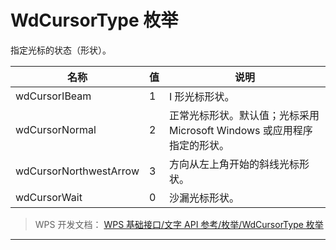 # WdCursorType 枚举

指定光标的状态（形状）。

| 名称                   | 值  | 说明                                                                    |
|------------------------|-----|-------------------------------------------------------------------------|
| wdCursorIBeam          | 1   | I 形光标形状。                                                          |
| wdCursorNormal         | 2   | 正常光标形状。默认值；光标采用 Microsoft Windows 或应用程序指定的形状。 |
| wdCursorNorthwestArrow | 3   | 方向从左上角开始的斜线光标形状。                                        |
| wdCursorWait           | 0   | 沙漏光标形状。                                                          |

> WPS 开发文档： [WPS 基础接口/文字 API 参考/枚举/WdCursorType 枚举](https://qn.cache.wpscdn.cn/encs/doc/office_v19/topics/WPS%20%E5%9F%BA%E7%A1%80%E6%8E%A5%E5%8F%A3/%E6%96%87%E5%AD%97%20API%20%E5%8F%82%E8%80%83/%E6%9E%9A%E4%B8%BE/WdCursorType%20%E6%9E%9A%E4%B8%BE.html)

------------------------------------------------------------------------
